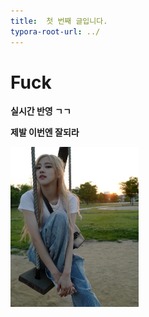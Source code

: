 ```yaml
---
title:  첫 번째 글입니다.
typora-root-url: ../
---
```

# Fuck

**실시간 반영 ㄱㄱ**

**제발 이번엔 잘되라**



<img src="/images/2023-06-23-second/rose.jpg" alt="rose" style="zoom:25%;" />
